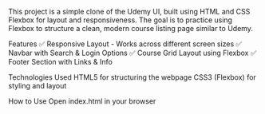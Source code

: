 This project is a simple clone of the Udemy UI, built using HTML and CSS Flexbox for layout and responsiveness. The goal is to practice using Flexbox to structure a clean, modern course listing page similar to Udemy.

Features
✅ Responsive Layout - Works across different screen sizes
✅ Navbar with Search & Login Options
✅ Course Grid Layout using Flexbox
✅ Footer Section with Links & Info

Technologies Used
HTML5 for structuring the webpage
CSS3 (Flexbox) for styling and layout

How to Use
Open index.html in your browser
